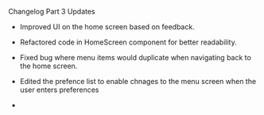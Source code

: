 Changelog
Part 3 Updates
- Improved UI on the home screen based on feedback.
- Refactored code in HomeScreen component for better readability.
- Fixed bug where menu items would duplicate when navigating back to the home screen.
- Edited the prefence list to enable chnages to the menu screen when the user enters preferences



-

